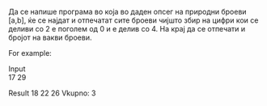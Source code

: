 Да се напише програма во која во даден опсег на природни броеви [a,b], ќе се најдат и отпечатат сите броеви чијшто збир на цифри кои се деливи со 2 е поголем од 0 и е делив со 4. На крај да се отпечати и бројот на вакви броеви.

For example:

Input	
17 29

Result
18
22
26
Vkupno: 3